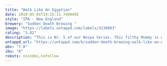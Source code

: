 ```yaml
---
title: "Walk Like An Egyptian"
date: 2019-05-01T14:25:11.749449Z
style: "IPA - New England"
brewery: "Sudden Death Brewing "
image: "https://labels.untappd.com/labels/3136883"
rating: "3.82"
description: "This is Nr. 5 of our Neipa Series. This filthy Mummy is dry Hopped with Citra, Azacca and Eukuanot. "
untappd_url: "https://untappd.com/b/sudden-death-brewing-walk-like-an-egyptian/3136883"
abv: "7.0"
ibu: "0"
robots: noindex,nofollow
---
```

